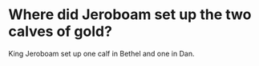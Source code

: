 # Where did Jeroboam set up the two calves of gold?

King Jeroboam set up one calf in Bethel and one in Dan.
